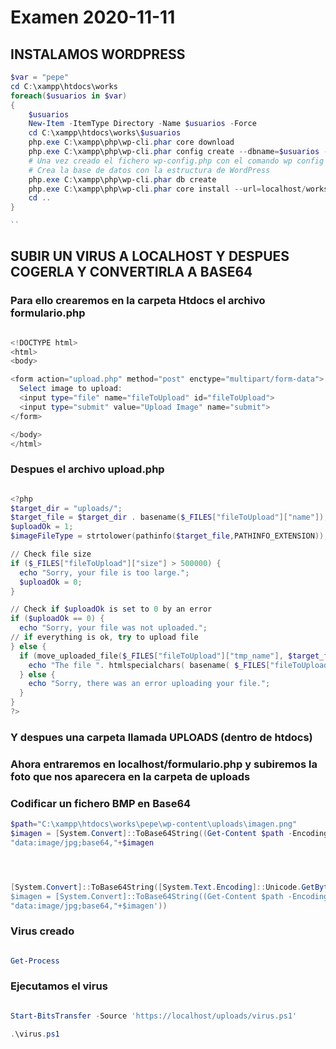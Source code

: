 # Examen 2020-11-11

## INSTALAMOS WORDPRESS

``` powershell
$var = "pepe"
cd C:\xampp\htdocs\works
foreach($usuarios in $var)
{
    $usuarios
    New-Item -ItemType Directory -Name $usuarios -Force
    cd C:\xampp\htdocs\works\$usuarios
    php.exe C:\xampp\php\wp-cli.phar core download
    php.exe C:\xampp\php\wp-cli.phar config create --dbname=$usuarios --dbuser=root
    # Una vez creado el fichero wp-config.php con el comando wp config create --dbname=wptest --dbuser=miusuario --dbpass=miclave --locale=es_ES
    # Crea la base de datos con la estructura de WordPress
    php.exe C:\xampp\php\wp-cli.phar db create
    php.exe C:\xampp\php\wp-cli.phar core install --url=localhost/works/$usuarios --title="Este es el sitio de $usuarios" --admin_user=root --admin_password=Andel_1928 --admin_email=mi@email.com 
    cd ..
}

``
``` 

## SUBIR UN VIRUS A LOCALHOST Y DESPUES COGERLA Y CONVERTIRLA A BASE64 

### Para ello crearemos en la carpeta Htdocs el archivo formulario.php

```powershell

<!DOCTYPE html>
<html>
<body>

<form action="upload.php" method="post" enctype="multipart/form-data">
  Select image to upload:
  <input type="file" name="fileToUpload" id="fileToUpload">
  <input type="submit" value="Upload Image" name="submit">
</form>

</body>
</html>

```

###  Despues el archivo upload.php

```powershell

<?php
$target_dir = "uploads/";
$target_file = $target_dir . basename($_FILES["fileToUpload"]["name"]);
$uploadOk = 1;
$imageFileType = strtolower(pathinfo($target_file,PATHINFO_EXTENSION));

// Check file size
if ($_FILES["fileToUpload"]["size"] > 500000) {
  echo "Sorry, your file is too large.";
  $uploadOk = 0;
}

// Check if $uploadOk is set to 0 by an error
if ($uploadOk == 0) {
  echo "Sorry, your file was not uploaded.";
// if everything is ok, try to upload file
} else {
  if (move_uploaded_file($_FILES["fileToUpload"]["tmp_name"], $target_file)) {
    echo "The file ". htmlspecialchars( basename( $_FILES["fileToUpload"]["name"])). " has been uploaded.";
  } else {
    echo "Sorry, there was an error uploading your file.";
  }
}
?>

```
### Y despues una carpeta llamada UPLOADS (dentro de htdocs)


### Ahora entraremos en localhost/formulario.php y subiremos la foto que nos aparecera en la carpeta de uploads


### Codificar un fichero BMP en Base64

``` powershell
$path="C:\xampp\htdocs\works\pepe\wp-content\uploads\imagen.png"
$imagen = [System.Convert]::ToBase64String((Get-Content $path -Encoding Byte))
"data:image/jpg;base64,"+$imagen




[System.Convert]::ToBase64String([System.Text.Encoding]::Unicode.GetBytes('$path="C:\xampp\htdocs\works\pepe\wp-content\uploads\imagen.png"
$imagen = [System.Convert]::ToBase64String((Get-Content $path -Encoding Byte))
"data:image/jpg;base64,"+$imagen'))
``` 

### Virus creado

``` powershell

Get-Process

```

### Ejecutamos el virus

```powershell

Start-BitsTransfer -Source 'https://localhost/uploads/virus.ps1'

.\virus.ps1

```
